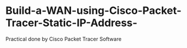 # Build-a-WAN-using-Cisco-Packet-Tracer-Static-IP-Address-
Practical done by Cisco Packet Tracer Software
